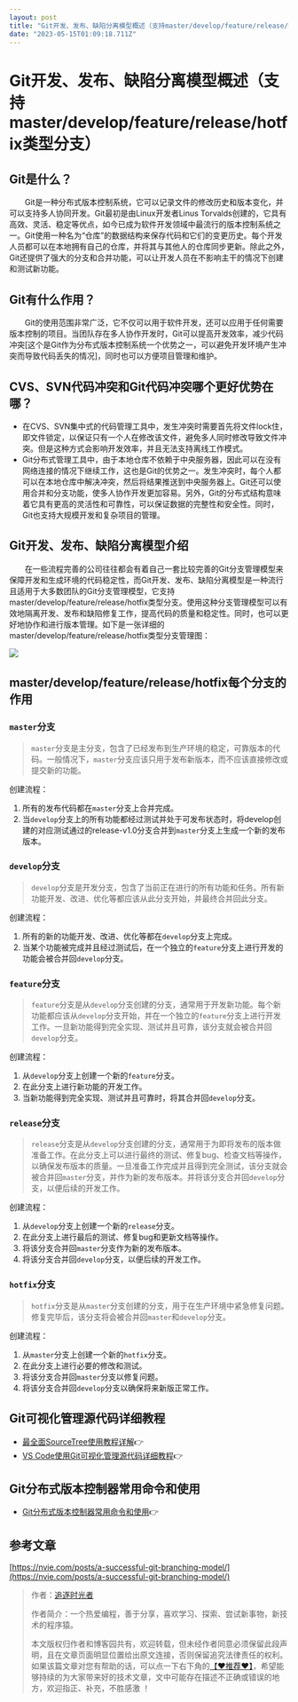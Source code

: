 ```yaml
---
layout: post
title: "Git开发、发布、缺陷分离模型概述（支持master/develop/feature/release/hotfix类型分支）"
date: "2023-05-15T01:09:18.711Z"
---
```

Git开发、发布、缺陷分离模型概述（支持master/develop/feature/release/hotfix类型分支）
==============================================================

Git是什么？
-------

　　Git是一种分布式版本控制系统，它可以记录文件的修改历史和版本变化，并可以支持多人协同开发。Git最初是由Linux开发者Linus Torvalds创建的，它具有高效、灵活、稳定等优点，如今已成为软件开发领域中最流行的版本控制系统之一。Git使用一种名为“仓库”的数据结构来保存代码和它们的变更历史。每个开发人员都可以在本地拥有自己的仓库，并将其与其他人的仓库同步更新。除此之外，Git还提供了强大的分支和合并功能，可以让开发人员在不影响主干的情况下创建和测试新功能。

Git有什么作用？
---------

　　Git的使用范围非常广泛，它不仅可以用于软件开发，还可以应用于任何需要版本控制的项目。当团队存在多人协作开发时，Git可以提高开发效率，减少代码冲突\[这个是Git作为分布式版本控制系统一个优势之一，可以避免开发环境产生冲突而导致代码丢失的情况\]，同时也可以方便项目管理和维护。

CVS、SVN代码冲突和Git代码冲突哪个更好优势在哪？
----------------------------

*   在CVS、SVN集中式的代码管理工具中，发生冲突时需要首先将文件lock住，即文件锁定，以保证只有一个人在修改该文件，避免多人同时修改导致文件冲突。但是这种方式会影响开发效率，并且无法支持离线工作模式。
*   Git分布式管理工具中，由于本地仓库不依赖于中央服务器，因此可以在没有网络连接的情况下继续工作，这也是Git的优势之一。发生冲突时，每个人都可以在本地仓库中解决冲突，然后将结果推送到中央服务器上。Git还可以使用合并和分支功能，使多人协作开发更加容易。另外，Git的分布式结构意味着它具有更高的灵活性和可靠性，可以保证数据的完整性和安全性。同时，Git也支持大规模开发和复杂项目的管理。

Git开发、发布、缺陷分离模型介绍
-----------------

　　在一些流程完善的公司往往都会有着自己一套比较完善的Git分支管理模型来保障开发和生成环境的代码稳定性，而Git开发、发布、缺陷分离模型是一种流行且适用于大多数团队的Git分支管理模型，它支持master/develop/feature/release/hotfix类型分支。使用这种分支管理模型可以有效地隔离开发、发布和缺陷修复工作，提高代码的质量和稳定性。同时，也可以更好地协作和进行版本管理。如下是一张详细的master/develop/feature/release/hotfix类型分支管理图：

![](https://img2023.cnblogs.com/blog/1336199/202305/1336199-20230514220138375-454100554.png)

master/develop/feature/release/hotfix每个分支的作用
--------------------------------------------

### `master`分支

> `master`分支是主分支，包含了已经发布到生产环境的稳定，可靠版本的代码。一般情况下，`master`分支应该只用于发布新版本，而不应该直接修改或提交新的功能。

创建流程：

1.  所有的发布代码都在`master`分支上合并完成。
2.  当`develop`分支上的所有功能都经过测试并处于可发布状态时，将develop创建的对应测试通过的release-v1.0分支合并到`master`分支上生成一个新的发布版本。

### `develop`分支

> `develop`分支是开发分支，包含了当前正在进行的所有功能和任务。所有新功能开发、改进、优化等都应该从此分支开始，并最终合并回此分支。

创建流程：

1.  所有的新的功能开发、改进、优化等都在`develop`分支上完成。
2.  当某个功能被完成并且经过测试后，在一个独立的`feature`分支上进行开发的功能会被合并回`develop`分支。

### `feature`分支

> `feature`分支是从`develop`分支创建的分支，通常用于开发新功能。每个新功能都应该从`develop`分支开始，并在一个独立的`feature`分支上进行开发工作。一旦新功能得到完全实现、测试并且可靠，该分支就会被合并回`develop`分支。

创建流程：

1.  从`develop`分支上创建一个新的`feature`分支。
2.  在此分支上进行新功能的开发工作。
3.  当新功能得到完全实现、测试并且可靠时，将其合并回`develop`分支。

### `release`分支

> `release`分支是从`develop`分支创建的分支，通常用于为即将发布的版本做准备工作。在此分支上可以进行最终的测试、修复bug、检查文档等操作，以确保发布版本的质量。一旦准备工作完成并且得到完全测试，该分支就会被合并回`master`分支，并作为新的发布版本。并将该分支合并回`develop`分支，以便后续的开发工作。

创建流程：

1.  从`develop`分支上创建一个新的`release`分支。
2.  在此分支上进行最后的测试、修复bug和更新文档等操作。
3.  将该分支合并回`master`分支作为新的发布版本。
4.  将该分支合并回`develop`分支，以便后续的开发工作。

### `hotfix`分支

> `hotfix`分支是从`master`分支创建的分支，用于在生产环境中紧急修复问题。修复完毕后，该分支将会被合并回`master`和`develop`分支。

创建流程：

1.  从`master`分支上创建一个新的`hotfix`分支。
2.  在此分支上进行必要的修改和测试。
3.  将该分支合并回`master`分支以修复问题。
4.  将该分支合并回`develop`分支以确保将来新版正常工作。

Git可视化管理源代码详细教程
---------------

*   [最全面SourceTree使用教程详解](https://www.cnblogs.com/Can-daydayup/p/13128633.html)👉
*   [VS Code使用Git可视化管理源代码详细教程](https://www.cnblogs.com/Can-daydayup/p/14413914.html)👉

Git分布式版本控制器常用命令和使用
------------------

*   [Git分布式版本控制器常用命令和使用](https://www.cnblogs.com/Can-daydayup/p/10134733.html)👉

参考文章
----

[https://nvie.com/posts/a-successful-git-branching-model/](https://nvie.com/posts/a-successful-git-branching-model/)

> 作者：[追逐时光者](https://www.cnblogs.com/Can-daydayup/)
> 
> 作者简介：一个热爱编程，善于分享，喜欢学习、探索、尝试新事物，新技术的程序猿。
> 
> 本文版权归作者和博客园共有，欢迎转载，但未经作者同意必须保留此段声明，且在文章页面明显位置给出原文连接，否则保留追究法律责任的权利。如果该篇文章对您有帮助的话，可以点一下右下角的[【♥推荐♥】](javascript:void(0))，希望能够持续的为大家带来好的技术文章，文中可能存在描述不正确或错误的地方，欢迎指正、补充，不胜感激 ！